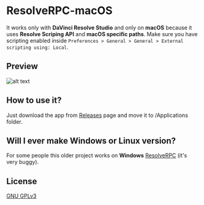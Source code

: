 # ResolveRPC-macOS
It works only with **DaVinci Resolve Studio** and only on **macOS** because it uses **Resolve Scriping API** and **macOS specific paths**. 
Make sure you have scripting enabled inside `Preferences > General > General > External scripting using: Local`.

## Preview
![alt text](https://i.imgur.com/MADrkkt.png "Rich Presence")

## How to use it?
Just download the app from [Releases](https://github.com/jacobbvfx/ResolveRPC-macOS/releases) page and move it to /Applications folder.
<!-- ## How to use it?
```bash
git clone https://github.com/jacobbvfx/ResolveRPC-macOS.git

cd ResolveRPC-macOS

pip3 install pypresence
pip3 install psutil

python3 resolve_rich_presence.py
```
## How to use it headlessly (in background)?
```bash
nohup python3 resolve_rich_presence.py &
``` -->

## Will I ever make Windows or Linux version?
For some people this older project works on **Windows** [ResolveRPC](https://github.com/jacobbvfx/ResolveRPC) (it's very buggy).

## License
[GNU GPLv3](https://choosealicense.com/licenses/gpl-3.0/)